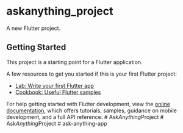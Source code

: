 # askanything_project

A new Flutter project.

## Getting Started

This project is a starting point for a Flutter application.

A few resources to get you started if this is your first Flutter project:

- [Lab: Write your first Flutter app](https://docs.flutter.dev/get-started/codelab)
- [Cookbook: Useful Flutter samples](https://docs.flutter.dev/cookbook)

For help getting started with Flutter development, view the
[online documentation](https://docs.flutter.dev/), which offers tutorials,
samples, guidance on mobile development, and a full API reference.
#   A s k _ A n y t h i n g _ P r o j e c t  
 #   A s k _ A n y t h i n g _ P r o j e c t  
 #   a s k - a n y t h i n g - a p p  
 